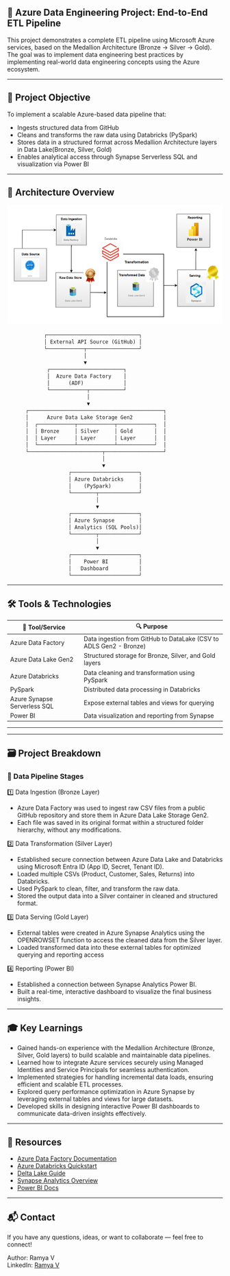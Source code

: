 🚀 Azure Data Engineering Project: End-to-End ETL Pipeline
---
This project demonstrates a complete ETL pipeline using Microsoft Azure services, based on the Medallion Architecture (Bronze → Silver → Gold). The goal was to implement data engineering best practices by implementing real-world data engineering concepts using the Azure ecosystem.

<hr style="height:2px; background-color:grey; border:none;">


🎯 Project Objective </br>
---
To implement a scalable Azure-based data pipeline that:

* Ingests structured data from GitHub
* Cleans and transforms the raw data using Databricks (PySpark)
* Stores data in a structured format across Medallion Architecture layers in Data Lake(Bronze, Silver, Gold)
* Enables analytical access through Synapse Serverless SQL and visualization via Power BI

<hr style="height:2px; background-color:grey; border:none;">


🧬 Architecture Overview
---
![alt text](image.png)


                ┌──────────────────────────────┐
                │ External API Source (GitHub) │
                └────────────┬─────────────────┘
                             │
                             ▼
                 ┌────────────────────────┐
                 │  Azure Data Factory    │
                 │      (ADF)             │
                 └────────────┬───────────┘
                              │
                              ▼
          ┌────────────────────────────────────────────┐
          │      Azure Data Lake Storage Gen2          │
          │  ┌────────────┬────────────┬────────────┐  │
          │  │ Bronze     │ Silver     │ Gold       │  │
          │  │ Layer      │ Layer      │ Layer      │  │
          │  └────────────┴────────────┴────────────┘  │
          └────────────────────────┬───────────────────┘
                                   │
                                   ▼
                        ┌──────────────────────┐
                        │ Azure Databricks     │
                        │    (PySpark)         │
                        └────────┬─────────────┘
                                 │
                                 ▼
                        ┌──────────────────────┐
                        │ Azure Synapse        │
                        │ Analytics (SQL Pools)│
                        └────────┬─────────────┘
                                 │
                                 ▼
                        ┌──────────────────────┐
                        │    Power BI          │
                        │   Dashboard          │
                        └──────────────────────┘

<hr style="height:2px; background-color:grey; border:none;">

🛠️ Tools & Technologies
---

| 🧰 Tool/Service             | 🔍 Purpose                                                        |
|----------------------------|-------------------------------------------------------------------|
| Azure Data Factory         | Data ingestion from GitHub to DataLake (CSV to ADLS Gen2 - Bronze)|
| Azure Data Lake Gen2       | Structured storage for Bronze, Silver, and Gold layers            |
| Azure Databricks           | Data cleaning and transformation using PySpark                   |
| PySpark                    | Distributed data processing in Databricks                        |
| Azure Synapse Serverless SQL | Expose external tables and views for querying                    |
| Power BI                   | Data visualization and reporting from Synapse                    |
---


<hr style="height:2px; background-color:grey; border:none;">


<h2>🗃️ Project Breakdown </h2>
<h3>🔁 Data Pipeline Stages </br> </h3>


1️⃣ Data Ingestion (Bronze Layer) </br>

* Azure Data Factory was used to ingest raw CSV files from a public GitHub repository and store them in Azure Data Lake Storage Gen2.
* Each file was saved in its original format within a structured folder hierarchy, without any modifications.

2️⃣ Data Transformation (Silver Layer)
* Established secure connection between Azure Data Lake and Databricks using Microsoft Entra ID (App ID, Secret, Tenant ID).
* Loaded multiple CSVs (Product, Customer, Sales, Returns) into Databricks.
* Used PySpark to clean, filter, and transform the raw data.
* Stored the output data into a Silver container in cleaned  and structured format.

3️⃣ Data Serving (Gold Layer) </br>

* External tables were created in Azure Synapse Analytics using the OPENROWSET function to access the cleaned data from the Silver layer. 
* Loaded transformed data into these external tables for optimized querying and reporting access

4️⃣ Reporting (Power BI)</br>

* Established a connection between Synapse Analytics Power BI.
* Built a real-time, interactive dashboard to visualize the final business insights. 

<hr style="height:2px; background-color:grey; border:none;">

<h2> 🎓 Key Learnings </h2>

* Gained hands-on experience with the Medallion Architecture (Bronze, Silver, Gold layers) to build scalable and maintainable data pipelines.
* Learned how to integrate Azure services securely using Managed Identities and Service Principals for seamless authentication.
* Implemented strategies for handling incremental data loads, ensuring efficient and scalable ETL processes.
* Explored query performance optimization in Azure Synapse by leveraging external tables and views for large datasets.
* Developed skills in designing interactive Power BI dashboards to communicate data-driven insights effectively.

<hr style="height:2px; background-color:grey; border:none;">

<h2> 🔗 Resources </h2>

* [Azure Data Factory Documentation](https://learn.microsoft.com/en-us/azure/data-factory/)
* [Azure Databricks Quickstart](https://learn.microsoft.com/en-us/azure/databricks/)
* [Delta Lake Guide](https://delta.io/)
* [Synapse Analytics Overview](https://learn.microsoft.com/en-us/azure/synapse-analytics/)
* [Power BI Docs](https://learn.microsoft.com/en-us/power-bi/)

<hr style="height:2px; background-color:grey; border:none;">

<h2>📬 Contact</h2>
If you have any questions, ideas, or want to collaborate — feel free to connect!

Author: Ramya V </br>
LinkedIn: [Ramya V](https://www.linkedin.com/in/ramya703/)

